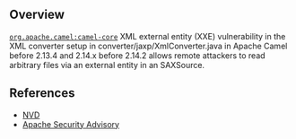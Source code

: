 ## Overview
[`org.apache.camel:camel-core`](http://search.maven.org/#search%7Cga%7C1%7Ca%3A%22camel-core%22)
XML external entity (XXE) vulnerability in the XML converter setup in converter/jaxp/XmlConverter.java in Apache Camel before 2.13.4 and 2.14.x before 2.14.2 allows remote attackers to read arbitrary files via an external entity in an SAXSource.

## References
- [NVD](https://web.nvd.nist.gov/view/vuln/detail?vulnId=CVE-2015-0263)
- [Apache Security Advisory](http://camel.apache.org/security-advisories.data/CVE-2015-0263.txt.asc?version=1&modificationDate=1426539178000&api=v2)
